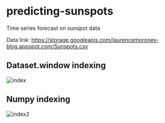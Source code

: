 # predicting-sunspots
Time series forecast on sunspot data

Data link:
https://storage.googleapis.com/laurencemoroney-blog.appspot.com/Sunspots.csv

## Dataset.window indexing
![index](https://user-images.githubusercontent.com/77073029/169332913-e7a1bd18-8a8e-41e1-87ee-955878a17acd.png)

## Numpy indexing
![index2](https://user-images.githubusercontent.com/77073029/169333346-6dcf9b7f-05a8-4f32-b109-49f05c609bdc.png)

